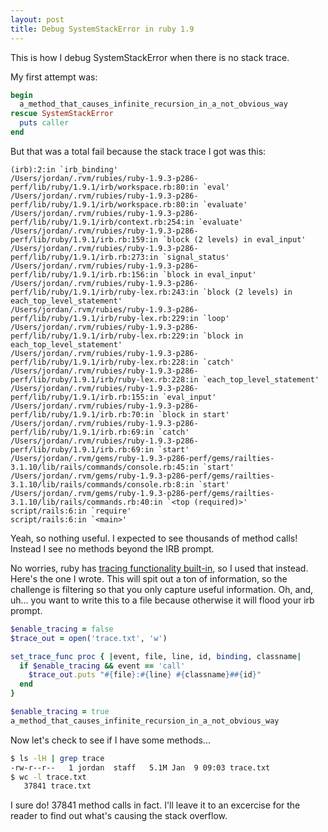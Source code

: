 ```yaml
---
layout: post
title: Debug SystemStackError in ruby 1.9
---
```


This is how I debug SystemStackError when there is no stack trace.

My first attempt was:

```rb
begin
  a_method_that_causes_infinite_recursion_in_a_not_obvious_way
rescue SystemStackError
  puts caller
end
```

But that was a total fail because the stack trace I got was this:

```
(irb):2:in `irb_binding'
/Users/jordan/.rvm/rubies/ruby-1.9.3-p286-perf/lib/ruby/1.9.1/irb/workspace.rb:80:in `eval'
/Users/jordan/.rvm/rubies/ruby-1.9.3-p286-perf/lib/ruby/1.9.1/irb/workspace.rb:80:in `evaluate'
/Users/jordan/.rvm/rubies/ruby-1.9.3-p286-perf/lib/ruby/1.9.1/irb/context.rb:254:in `evaluate'
/Users/jordan/.rvm/rubies/ruby-1.9.3-p286-perf/lib/ruby/1.9.1/irb.rb:159:in `block (2 levels) in eval_input'
/Users/jordan/.rvm/rubies/ruby-1.9.3-p286-perf/lib/ruby/1.9.1/irb.rb:273:in `signal_status'
/Users/jordan/.rvm/rubies/ruby-1.9.3-p286-perf/lib/ruby/1.9.1/irb.rb:156:in `block in eval_input'
/Users/jordan/.rvm/rubies/ruby-1.9.3-p286-perf/lib/ruby/1.9.1/irb/ruby-lex.rb:243:in `block (2 levels) in each_top_level_statement'
/Users/jordan/.rvm/rubies/ruby-1.9.3-p286-perf/lib/ruby/1.9.1/irb/ruby-lex.rb:229:in `loop'
/Users/jordan/.rvm/rubies/ruby-1.9.3-p286-perf/lib/ruby/1.9.1/irb/ruby-lex.rb:229:in `block in each_top_level_statement'
/Users/jordan/.rvm/rubies/ruby-1.9.3-p286-perf/lib/ruby/1.9.1/irb/ruby-lex.rb:228:in `catch'
/Users/jordan/.rvm/rubies/ruby-1.9.3-p286-perf/lib/ruby/1.9.1/irb/ruby-lex.rb:228:in `each_top_level_statement'
/Users/jordan/.rvm/rubies/ruby-1.9.3-p286-perf/lib/ruby/1.9.1/irb.rb:155:in `eval_input'
/Users/jordan/.rvm/rubies/ruby-1.9.3-p286-perf/lib/ruby/1.9.1/irb.rb:70:in `block in start'
/Users/jordan/.rvm/rubies/ruby-1.9.3-p286-perf/lib/ruby/1.9.1/irb.rb:69:in `catch'
/Users/jordan/.rvm/rubies/ruby-1.9.3-p286-perf/lib/ruby/1.9.1/irb.rb:69:in `start'
/Users/jordan/.rvm/gems/ruby-1.9.3-p286-perf/gems/railties-3.1.10/lib/rails/commands/console.rb:45:in `start'
/Users/jordan/.rvm/gems/ruby-1.9.3-p286-perf/gems/railties-3.1.10/lib/rails/commands/console.rb:8:in `start'
/Users/jordan/.rvm/gems/ruby-1.9.3-p286-perf/gems/railties-3.1.10/lib/rails/commands.rb:40:in `<top (required)>'
script/rails:6:in `require'
script/rails:6:in `<main>'
```

Yeah, so nothing useful. I expected to see thousands of method calls! Instead I see no methods beyond the IRB prompt.

No worries, ruby has [tracing functionality built-in](http://ruby-doc.org/core-1.9.3/Kernel.html#method-i-set_trace_func), so I used that instead. Here's the one I wrote. This will spit out a ton of information, so the challenge is filtering so that you only capture useful information. Oh, and, uh... you want to write this to a file because otherwise it will flood your irb prompt.

```rb
$enable_tracing = false
$trace_out = open('trace.txt', 'w')

set_trace_func proc { |event, file, line, id, binding, classname|
  if $enable_tracing && event == 'call'
    $trace_out.puts "#{file}:#{line} #{classname}##{id}"
  end
}

$enable_tracing = true
a_method_that_causes_infinite_recursion_in_a_not_obvious_way
```

Now let's check to see if I have some methods...

```sh
$ ls -lH | grep trace
-rw-r--r--   1 jordan  staff   5.1M Jan  9 09:03 trace.txt
$ wc -l trace.txt 
   37841 trace.txt
```

I sure do! 37841 method calls in fact. I'll leave it to an excercise for the reader to find out what's causing the stack overflow.
